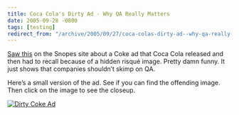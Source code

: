 ```yaml
---
title: Coca Cola's Dirty Ad - Why QA Really Matters
date: 2005-09-28 -0800
tags: [testing]
redirect_from: "/archive/2005/09/27/coca-colas-dirty-ad--why-qa-really-matters.aspx/"
---
```


[Saw this](http://www.snopes.com/cokelore/poster.asp) on the Snopes site
about a Coke ad that Coca Cola released and then had to recall because
of a hidden risqué image. Pretty damn funny. It just shows that
companies shouldn’t skimp on QA.

Here’s a small version of the ad. See if you can find the offending
image. Then click on the image to see the closeup.

[![Dirty Coke
Ad](https://haacked.com/images/DirtyCokeAd.jpg)](http://www.snopes.com/cokelore/poster.asp)

